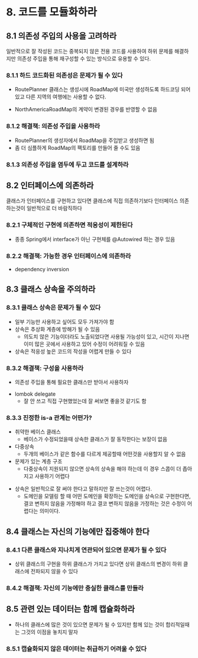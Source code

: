 # 8. 코드를 모듈화하라
## 8.1 의존성 주입의 사용을 고려하라
일반적으로 잘 작성된 코드는 중복되지 않은 전용 코드를 사용하여 하위 문제를 해결하지만
의존성 주입을 통해 재구성할 수 있는 방식으로 유용할 수 있다.
### 8.1.1 하드 코드화된 의존성은 문제가 될 수 있다

* RoutePlanner 클래스는 생성시에 RoadMap에 미국만 생성하도록 하드코딩 되어있고
다른 지역의 여행에는 사용할 수 없다.

* NorthAmericaRoadMap의 계약이 변경된 경우를 반영할 수 없음

### 8.1.2 해결책: 의존성 주입을 사용하라
* RoutePlanner의 생성자에서 RoadMap을 주입받고 생성하면 됨
* 좀 더 심플하게 RoadMap의 팩토리를 만들어 줄 수도 있음

### 8.1.3 의존성 주입을 염두에 두고 코드를 설계하라

## 8.2 인터페이스에 의존하라
클래스가 인터페이스를 구현하고 있다면 클래스에 직접 의존하기보다 인터페이스 의존하는것이 일반적으로 더 바람직하다

### 8.2.1 구체적인 구현에 의존하면 적응성이 제한된다
* 종종 Spring에서 interface가 아닌 구현체를 @Autowired 하는 경우 있음
### 8.2.2 해결책: 가능한 경우 인터페이스에 의존하라
* dependency inversion

## 8.3 클래스 상속을 주의하라
### 8.3.1 클래스 상속은 문제가 될 수 있다
* 일부 기능만 사용하고 싶어도 모두 가져가야 함
* 상속은 추상화 계층에 방해가 될 수 있음
  * 의도치 않은 기능이더라도 노출되었다면 사용될 가능성이 있고, 시간이 지나면 이미 많은 곳에서 사용하고 있어 수정이 어려워질 수 있음
* 상속은 적응성 높은 코드의 작성을 어렵게 만들 수 있다

### 8.3.2 해결책: 구성을 사용하라
* 의존성 주입을 통해 필요한 클래스만 받아서 사용하자


- lombok delegate
  - 잘 안 쓰고 직접 구현했었는데 잘 써보면 좋을것 같기도 함

### 8.3.3 진정한 is-a 관계는 어떤가?
* 취약한 베이스 클래스
  * 베이스가 수정되었을때 상속한 클래스가 잘 동작한다는 보장이 없음
* 다중상속
  * 두개의 베이스가 같은 함수를 다르게 제공할때 어떤것을 사용할지 알 수 없음
* 문제가 있는 계층 구조
  * 다중상속이 지원되지 않으면 상속의 상속을 해야 하는데 이 경우 스콥이 더 좁아지고 사용하기 어렵다

- 상속은 일반적으로 잘 써야 한다고 말하지만 잘 쓰는것이 어렵다.
  - 도메인을 모델링 할 때 어떤 도메인을 확장하는 도메인을 상속으로 구현한다면,
    결코 변하지 않음을 가정해야 하고 결코 변하지 않음을 가정하는 것은 수정이 어렵다는 의미이다.

## 8.4 클래스는 자신의 기능에만 집중해야 한다
### 8.4.1 다른 클래스와 지나치게 연관되어 있으면 문제가 될 수 있다
* 상위 클래스의 구현을 하위 클래스가 가지고 있다면 상위 클래스의 변경이 하위 클래스에
전파되지 않을 수 있다
### 8.4.2 해결책: 자신의 기능에만 충실한 클래스를 만들라

## 8.5 관련 있는 데이터는 함께 캡슐화하라
* 하나의 클래스에 많은 것이 있으면 문제가 될 수 있지만 함께 있는 것이 합리적일때는 그것의 이점을 놓치지 말자
### 8.5.1 캡슐화되지 않은 데이터는 취급하기 어려울 수 있다
